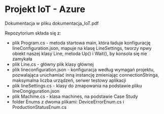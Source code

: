 # Projekt IoT - Azure

Dokumentacja w pliku dokumentacja_IoT.pdf

Repozytorium składa się z:
- plik Program.cs - metoda startowa main, która ładuje konfigurację lineConfiguration.json, mapuje na klasę LineSettings, tworzy npwy obiekt naszej klasy Line, metoda Up() i Wait(), by konsola się nie zamykała
- plik Line.cs - główny plik klasy głównej
- plik lineconfiguration.json - konfiguracja według wymagań projektu, pozwalająca uruchamiać inną instancję zmieniając connectionStringa, maksymalna liczba urządzeń, serwer testowy aplikacji
- plik lineSettings.cs - klasy do zmapowania na podstawie pliku lineCongiguration.json
- plik Machine.cs - klasa machines, na podstawie Case Study
- folder Enums z dwoma plikami: DeviceErrorEnum.cs i ProductionStatusEnum.cs 
